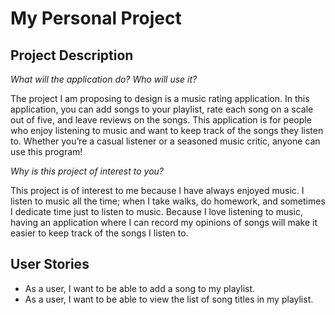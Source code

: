 # My Personal Project

## Project Description
*What will the application do? Who will use it?*

The project I am proposing to design is a music rating application. In this application, you can add songs to your playlist, rate each song on a scale out of five, and leave reviews on the songs. This application is for people who enjoy listening to music and want to keep track of the songs they listen to. Whether you’re a casual listener or a seasoned music critic, anyone can use this program!

*Why is this project of interest to you?*

This project is of interest to me because I have always enjoyed music. I listen to music all the time; when I take walks, do homework, and sometimes I dedicate time just to listen to music. Because I love listening to music, having an application where I can record my opinions of songs will make it easier to keep track of the songs I listen to. 

## User Stories
- As a user, I want to be able to add a song to my playlist.
- As a user, I want to be able to view the list of song titles in my playlist.